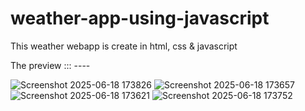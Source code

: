 # weather-app-using-javascript
This weather webapp is create in html, css &amp; javascript 

The preview ::: ----


![Screenshot 2025-06-18 173826](https://github.com/user-attachments/assets/6ef07f8d-c1b5-47a8-abdc-36d1ec194c81)
![Screenshot 2025-06-18 173657](https://github.com/user-attachments/assets/d01600e3-e242-4ebd-9cf2-ab6e32f01744)
![Screenshot 2025-06-18 173621](https://github.com/user-attachments/assets/1fa614ad-c3c6-4d09-9515-5ee08dc89a84)
![Screenshot 2025-06-18 173752](https://github.com/user-attachments/assets/02f88693-7bff-4f30-b792-b54c5a1beddf)
